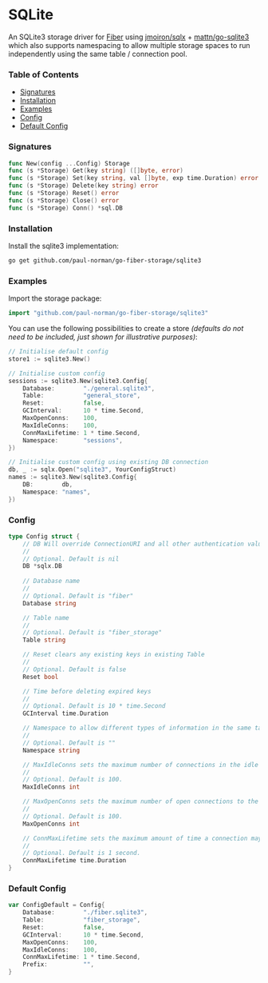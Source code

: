 # SQLite

An SQLite3 storage driver for [Fiber](https://gofiber.io/) using [jmoiron/sqlx](https://jmoiron.github.io/sqlx/) + [mattn/go-sqlite3](https://github.com/mattn/go-sqlite3) which also supports namespacing to allow multiple storage spaces to run independently using the same table / connection pool.

### Table of Contents

- [Signatures](#signatures)
- [Installation](#installation)
- [Examples](#examples)
- [Config](#config)
- [Default Config](#default-config)

### Signatures

```go
func New(config ...Config) Storage
func (s *Storage) Get(key string) ([]byte, error)
func (s *Storage) Set(key string, val []byte, exp time.Duration) error
func (s *Storage) Delete(key string) error
func (s *Storage) Reset() error
func (s *Storage) Close() error
func (s *Storage) Conn() *sql.DB
```

### Installation

Install the sqlite3 implementation:

```bash
go get github.com/paul-norman/go-fiber-storage/sqlite3
```

### Examples

Import the storage package:

```go
import "github.com/paul-norman/go-fiber-storage/sqlite3"
```

You can use the following possibilities to create a store *(defaults do not need to be included, just shown for illustrative purposes)*:

```go
// Initialise default config
store1 := sqlite3.New()

// Initialise custom config
sessions := sqlite3.New(sqlite3.Config{
	Database:        "./general.sqlite3",
	Table:           "general_store",
	Reset:           false,
	GCInterval:      10 * time.Second,
	MaxOpenConns:    100,
	MaxIdleConns:    100,
	ConnMaxLifetime: 1 * time.Second,
	Namespace:       "sessions",
})

// Initialise custom config using existing DB connection
db, _ := sqlx.Open("sqlite3", YourConfigStruct)
names := sqlite3.New(sqlite3.Config{
	DB:        db,
	Namespace: "names",
})
```

### Config

```go
type Config struct {
	// DB Will override ConnectionURI and all other authentication values if used
	//
	// Optional. Default is nil
	DB *sqlx.DB
	
	// Database name
	//
	// Optional. Default is "fiber"
	Database string

	// Table name
	//
	// Optional. Default is "fiber_storage"
	Table string

	// Reset clears any existing keys in existing Table
	//
	// Optional. Default is false
	Reset bool

	// Time before deleting expired keys
	//
	// Optional. Default is 10 * time.Second
	GCInterval time.Duration

	// Namespace to allow different types of information in the same table
	//
	// Optional. Default is ""
	Namespace string

	// MaxIdleConns sets the maximum number of connections in the idle connection pool.
	//
	// Optional. Default is 100.
	MaxIdleConns int

	// MaxOpenConns sets the maximum number of open connections to the database.
	//
	// Optional. Default is 100.
	MaxOpenConns int

	// ConnMaxLifetime sets the maximum amount of time a connection may be reused.
	//
	// Optional. Default is 1 second.
	ConnMaxLifetime time.Duration
}
```

### Default Config

```go
var ConfigDefault = Config{
	Database:        "./fiber.sqlite3",
	Table:           "fiber_storage",
	Reset:           false,
	GCInterval:      10 * time.Second,
	MaxOpenConns:    100,
	MaxIdleConns:    100,
	ConnMaxLifetime: 1 * time.Second,
	Prefix:          "",
}
```